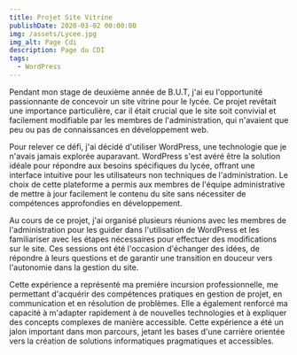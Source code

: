 ```yaml
---
title: Projet Site Vitrine
publishDate: 2020-03-02 00:00:00
img: /assets/Lycee.jpg
img_alt: Page Cdi
description: Page du CDI
tags:
  - WordPress
---
```



Pendant mon stage de deuxième année de B.U.T, j'ai eu l'opportunité passionnante de concevoir un site vitrine pour le lycée. Ce projet revêtait une importance particulière, car il était crucial que le site soit convivial et facilement modifiable par les membres de l'administration, qui n'avaient que peu ou pas de connaissances en développement web.

Pour relever ce défi, j'ai décidé d'utiliser WordPress, une technologie que je n'avais jamais explorée auparavant. WordPress s'est avéré être la solution idéale pour répondre aux besoins spécifiques du lycée, offrant une interface intuitive pour les utilisateurs non techniques de l'administration. Le choix de cette plateforme a permis aux membres de l'équipe administrative de mettre à jour facilement le contenu du site sans nécessiter de compétences approfondies en développement.

Au cours de ce projet, j'ai organisé plusieurs réunions avec les membres de l'administration pour les guider dans l'utilisation de WordPress et les familiariser avec les étapes nécessaires pour effectuer des modifications sur le site. Ces sessions ont été l'occasion d'échanger des idées, de répondre à leurs questions et de garantir une transition en douceur vers l'autonomie dans la gestion du site.

Cette expérience a représenté ma première incursion professionnelle, me permettant d'acquérir des compétences pratiques en gestion de projet, en communication et en résolution de problèmes. Elle a également renforcé ma capacité à m'adapter rapidement à de nouvelles technologies et à expliquer des concepts complexes de manière accessible. Cette expérience a été un jalon important dans mon parcours, jetant les bases d'une carrière orientée vers la création de solutions informatiques pragmatiques et accessibles.